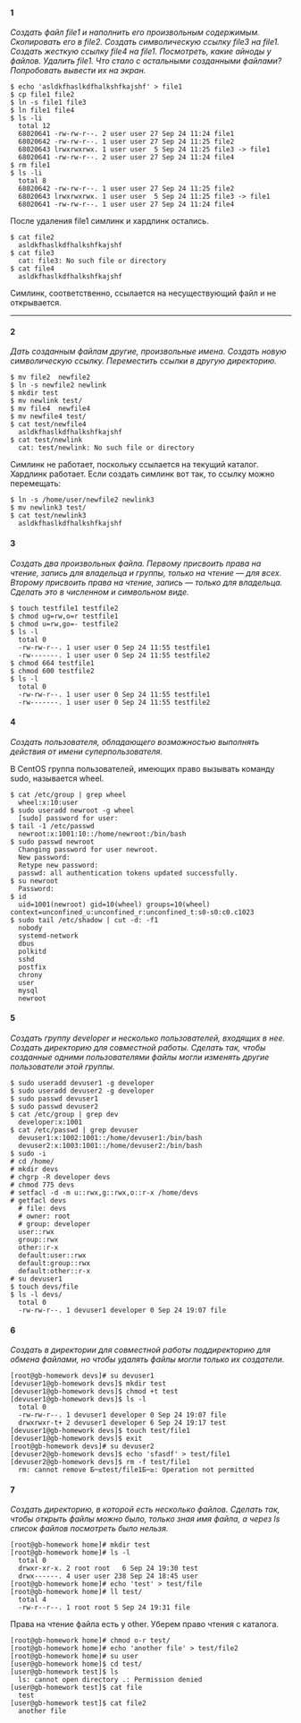 #### 1
*Создать файл file1 и наполнить его произвольным содержимым.
Скопировать его в file2. Создать символическую ссылку file3 на file1.
Создать жесткую ссылку file4 на file1. Посмотреть, какие айноды у файлов.
Удалить file1. Что стало с остальными созданными файлами?
Попробовать вывести их на экран.*

    $ echo 'asldkfhaslkdfhalkshfkajshf' > file1
    $ cp file1 file2
    $ ln -s file1 file3
    $ ln file1 file4
    $ ls -li
      total 12
      68020641 -rw-rw-r--. 2 user user 27 Sep 24 11:24 file1
      68020642 -rw-rw-r--. 1 user user 27 Sep 24 11:25 file2
      68020643 lrwxrwxrwx. 1 user user  5 Sep 24 11:25 file3 -> file1
      68020641 -rw-rw-r--. 2 user user 27 Sep 24 11:24 file4
    $ rm file1
    $ ls -li
      total 8
      68020642 -rw-rw-r--. 1 user user 27 Sep 24 11:25 file2
      68020643 lrwxrwxrwx. 1 user user  5 Sep 24 11:25 file3 -> file1
      68020641 -rw-rw-r--. 1 user user 27 Sep 24 11:24 file4

После удаления file1 симлинк и хардлинк остались.

    $ cat file2
      asldkfhaslkdfhalkshfkajshf
    $ cat file3
      cat: file3: No such file or directory
    $ cat file4
      asldkfhaslkdfhalkshfkajshf

Симлинк, соответственно, ссылается на несуществующий файл и не открывается.  
***
#### 2
*Дать созданным файлам другие, произвольные имена.
Создать новую символическую ссылку. Переместить ссылки в другую директорию.*

    $ mv file2  newfile2
    $ ln -s newfile2 newlink
    $ mkdir test
    $ mv newlink test/
    $ mv file4  newfile4
    $ mv newfile4 test/
    $ cat test/newfile4
      asldkfhaslkdfhalkshfkajshf
    $ cat test/newlink
      cat: test/newlink: No such file or directory
Симлинк не работает, поскольку ссылается на текущий каталог.
Хардлинк работает.  Если создать симлинк вот так, то ссылку можно перемещать:

    $ ln -s /home/user/newfile2 newlink3
    $ mv newlink3 test/
    $ cat test/newlink3
      asldkfhaslkdfhalkshfkajshf

#### 3
*Создать два произвольных файла. Первому присвоить права на чтение,
запись для владельца и группы, только на чтение — для всех.
Второму присвоить права на чтение, запись — только для владельца.
Сделать это в численном и символьном виде.*

    $ touch testfile1 testfile2
    $ chmod ug=rw,o=r testfile1
    $ chmod u=rw,go=- testfile2
    $ ls -l
      total 0
      -rw-rw-r--. 1 user user 0 Sep 24 11:55 testfile1
      -rw-------. 1 user user 0 Sep 24 11:55 testfile2
    $ chmod 664 testfile1
    $ chmod 600 testfile2
    $ ls -l
      total 0
      -rw-rw-r--. 1 user user 0 Sep 24 11:55 testfile1
      -rw-------. 1 user user 0 Sep 24 11:55 testfile2


#### 4
*Создать пользователя, обладающего возможностью выполнять действия
от имени суперпользователя.*

В CentOS группа пользователей, имеющих право вызывать команду sudo,
называется wheel.

    $ cat /etc/group | grep wheel
      wheel:x:10:user
    $ sudo useradd newroot -g wheel
      [sudo] password for user:
    $ tail -1 /etc/passwd
      newroot:x:1001:10::/home/newroot:/bin/bash
    $ sudo passwd newroot
      Changing password for user newroot.
      New password:
      Retype new password:
      passwd: all authentication tokens updated successfully.
    $ su newroot
      Password:
    $ id
      uid=1001(newroot) gid=10(wheel) groups=10(wheel) context=unconfined_u:unconfined_r:unconfined_t:s0-s0:c0.c1023
    $ sudo tail /etc/shadow | cut -d: -f1
      nobody
      systemd-network
      dbus
      polkitd
      sshd
      postfix
      chrony
      user
      mysql
      newroot

#### 5
*Создать группу developer и несколько пользователей, входящих в нее.
Создать директорию для совместной работы.
Сделать так, чтобы созданные одними пользователями файлы могли
изменять другие пользователи этой группы.*

    $ sudo useradd devuser1 -g developer
    $ sudo useradd devuser2 -g developer
    $ sudo passwd devuser1
    $ sudo passwd devuser2
    $ cat /etc/group | grep dev
      developer:x:1001
    $ cat /etc/passwd | grep devuser
      devuser1:x:1002:1001::/home/devuser1:/bin/bash
      devuser2:x:1003:1001::/home/devuser2:/bin/bash
    $ sudo -i
    # cd /home/
    # mkdir devs
    # chgrp -R developer devs
    # chmod 775 devs
    # setfacl -d -m u::rwx,g::rwx,o::r-x /home/devs
    # getfacl devs
      # file: devs
      # owner: root
      # group: developer
      user::rwx
      group::rwx
      other::r-x
      default:user::rwx
      default:group::rwx
      default:other::r-x
    # su devuser1
    $ touch devs/file
    $ ls -l devs/
      total 0
      -rw-rw-r--. 1 devuser1 developer 0 Sep 24 19:07 file

#### 6
*Создать в директории для совместной работы поддиректорию для обмена файлами,
но чтобы удалять файлы могли только их создатели.*

    [root@gb-homework devs]# su devuser1
    [devuser1@gb-homework devs]$ mkdir test
    [devuser1@gb-homework devs]$ chmod +t test
    [devuser1@gb-homework devs]$ ls -l
      total 0
      -rw-rw-r--. 1 devuser1 developer 0 Sep 24 19:07 file
      drwxrwxr-t+ 2 devuser1 developer 6 Sep 24 19:17 test
    [devuser1@gb-homework devs]$ touch test/file1
    [devuser1@gb-homework devs]$ exit
    [root@gb-homework devs]# su devuser2
    [devuser2@gb-homework devs]$ echo 'sfasdf' > test/file1
    [devuser2@gb-homework devs]$ rm -f test/file1
      rm: cannot remove Б─≤test/file1Б─≥: Operation not permitted

#### 7
*Создать директорию, в которой есть несколько файлов.
Сделать так, чтобы открыть файлы можно было, только зная имя файла,
а через ls список файлов посмотреть было нельзя.*

    [root@gb-homework home]# mkdir test
    [root@gb-homework home]# ls -l
      total 0
      drwxr-xr-x. 2 root root   6 Sep 24 19:30 test
      drwx------. 4 user user 238 Sep 24 18:45 user
    [root@gb-homework home]# echo 'test' > test/file
    [root@gb-homework home]# ll test/
      total 4
      -rw-r--r--. 1 root root 5 Sep 24 19:31 file

Права на чтение файла есть у other. Уберем право чтения с каталога.

    [root@gb-homework home]# chmod o-r test/
    [root@gb-homework home]# echo 'another file' > test/file2
    [root@gb-homework home]# su user
    [user@gb-homework home]$ cd test/
    [user@gb-homework test]$ ls
      ls: cannot open directory .: Permission denied
    [user@gb-homework test]$ cat file
      test
    [user@gb-homework test]$ cat file2
      another file
